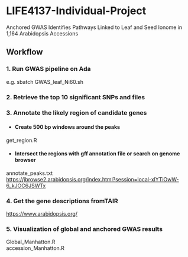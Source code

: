 # LIFE4137-Individual-Project
Anchored GWAS Identifies Pathways Linked to Leaf and Seed Ionome in 1,164 Arabidopsis Accessions

## Workflow
### 1. Run GWAS pipeline on Ada
e.g. sbatch GWAS_leaf_Ni60.sh
### 2. Retrieve the top 10 significant SNPs and files
### 3. Annotate the likely region of candidate genes
+ #### Create 500 bp windows around the peaks <br>
get_region.R
+ #### Intersect the regions with gff annotation file or search on genome browser
annotate_peaks.txt <br>
https://jbrowse2.arabidopsis.org/index.html?session=local-xlYTiOwW-6_kJOC6JSWTx
### 4. Get the gene descriptions fromTAIR 
https://www.arabidopsis.org/
### 5. Visualization of global and anchored GWAS results
Global_Manhatton.R <br>
accession_Manhatton.R
